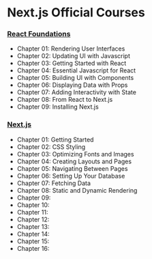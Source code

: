 # Next.js Official Courses

### [React Foundations](https://nextjs.org/learn/react-foundations)
  - Chapter 01: Rendering User Interfaces
  - Chapter 02: Updating UI with Javascript
  - Chapter 03: Getting Started with React
  - Chapter 04: Essential Javascript for React
  - Chapter 05: Building UI with Components
  - Chapter 06: Displaying Data with Props
  - Chapter 07: Adding Interactivity with State
  - Chapter 08: From React to Next.js
  - Chapter 09: Installing Next.js

### [Next.js](https://nextjs.org/learn)
  - Chapter 01: Getting Started
  - Chapter 02: CSS Styling
  - Chapter 03: Optimizing Fonts and Images
  - Chapter 04: Creating Layouts and Pages
  - Chapter 05: Navigating Between Pages
  - Chapter 06: Setting Up Your Database
  - Chapter 07: Fetching Data
  - Chapter 08: Static and Dynamic Rendering
  - Chapter 09: 
  - Chapter 10: 
  - Chapter 11: 
  - Chapter 12: 
  - Chapter 13: 
  - Chapter 14: 
  - Chapter 15: 
  - Chapter 16: 
